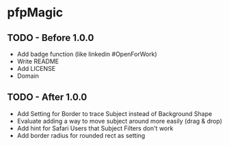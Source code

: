 # pfpMagic
## TODO - Before 1.0.0
* Add badge function (like linkedin #OpenForWork)
* Write README
* Add LICENSE
* Domain

## TODO - After 1.0.0
* Add Setting for Border to trace Subject instead of Background Shape
* Evaluate adding a way to move subject around more easily (drag & drop)
* Add hint for Safari Users that Subject Filters don't work
* Add border radius for rounded rect as setting

